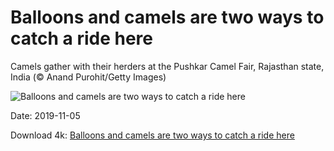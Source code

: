 # Balloons and camels are two ways to catch a ride here

Camels gather with their herders at the Pushkar Camel Fair, Rajasthan state, India (© Anand Purohit/Getty Images)

![Balloons and camels are two ways to catch a ride here](https://bing.com/th?id=OHR.CamelsBalloons_EN-US7157820798_UHD.jpg&rf=LaDigue_UHD.jpg&pid=hp&w=1024&h=576)

Date: 2019-11-05

Download 4k: [Balloons and camels are two ways to catch a ride here](https://bing.com/th?id=OHR.CamelsBalloons_EN-US7157820798_UHD.jpg&rf=LaDigue_UHD.jpg&pid=hp&w=3840&h=2160)

